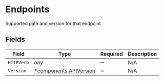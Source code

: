 # Endpoints

Supported path and version for that endpoint


## Fields

| Field                                                           | Type                                                            | Required                                                        | Description                                                     |
| --------------------------------------------------------------- | --------------------------------------------------------------- | --------------------------------------------------------------- | --------------------------------------------------------------- |
| `HTTPVerb`                                                      | *any*                                                           | :heavy_minus_sign:                                              | N/A                                                             |
| `Version`                                                       | [*components.APIVersion](../../models/components/apiversion.md) | :heavy_minus_sign:                                              | N/A                                                             |
